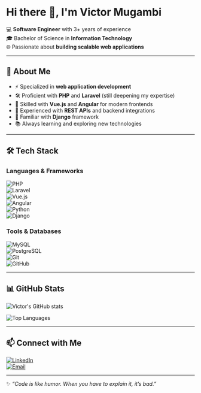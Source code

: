 # Hi there 👋, I'm Victor Mugambi  

💻 **Software Engineer** with 3+ years of experience  
🎓 Bachelor of Science in **Information Technology**  
🌐 Passionate about **building scalable web applications**  

---

## 🚀 About Me  
- ⚡ Specialized in **web application development**  
- 🛠️ Proficient with **PHP** and **Laravel** (still deepening my expertise)  
- 🎨 Skilled with **Vue.js** and **Angular** for modern frontends  
- 🔗 Experienced with **REST APIs** and backend integrations  
- 🐍 Familiar with **Django** framework  
- 📚 Always learning and exploring new technologies  

---

## 🛠️ Tech Stack  

### Languages & Frameworks  
![PHP](https://img.shields.io/badge/PHP-777BB4?style=for-the-badge&logo=php&logoColor=white)  
![Laravel](https://img.shields.io/badge/Laravel-FF2D20?style=for-the-badge&logo=laravel&logoColor=white)  
![Vue.js](https://img.shields.io/badge/Vue.js-35495E?style=for-the-badge&logo=vue.js&logoColor=4FC08D)  
![Angular](https://img.shields.io/badge/Angular-DD0031?style=for-the-badge&logo=angular&logoColor=white)  
![Python](https://img.shields.io/badge/Python-3776AB?style=for-the-badge&logo=python&logoColor=white)  
![Django](https://img.shields.io/badge/Django-092E20?style=for-the-badge&logo=django&logoColor=white)  

### Tools & Databases  
![MySQL](https://img.shields.io/badge/MySQL-005C84?style=for-the-badge&logo=mysql&logoColor=white)  
![PostgreSQL](https://img.shields.io/badge/PostgreSQL-316192?style=for-the-badge&logo=postgresql&logoColor=white)  
![Git](https://img.shields.io/badge/Git-F05032?style=for-the-badge&logo=git&logoColor=white)  
![GitHub](https://img.shields.io/badge/GitHub-181717?style=for-the-badge&logo=github&logoColor=white)  

---

## 📊 GitHub Stats  

![Victor's GitHub stats](https://github-readme-stats.vercel.app/api?username=victormugambi&show_icons=true&theme=radical)  

![Top Languages](https://github-readme-stats.vercel.app/api/top-langs/?username=victormugambi&layout=compact&theme=radical)  

---

## 📫 Connect with Me  

[![LinkedIn](https://img.shields.io/badge/LinkedIn-0077B5?style=for-the-badge&logo=linkedin&logoColor=white)](https://linkedin.com/in/your-link)  
[![Email](https://img.shields.io/badge/Email-Contact_Me-red?style=for-the-badge&logo=gmail&logoColor=white)](mailto:your-email@example.com)  

---

✨ *“Code is like humor. When you have to explain it, it’s bad.”*  

